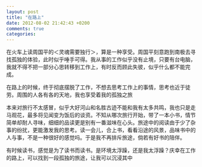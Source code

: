 ```yaml
---
layout: post
title: "在路上"
date: 2012-08-02 21:42:43 +0200
comments: true
categories: 
---
```

在火车上读周国平的＜灵魂需要独行＞，算是一种享受。周国平刻意跑到南极去寻找孤独的体验，此时似乎唾手可得。我从事的工作似乎没有止境，只要有台电脑，我就不得不把一部分心思转移到工作上，有时反而顾此失彼，似乎什么都不能完成。

在路上的时候，终于彻底摆脱了工作，不想去思考工作上的事情，思考也近于徒劳。周围的人各有各的天地，我也享受着我的孤独之旅

本来对旅行不太感冒，似乎大好河山和名胜古迹不能和我有太多共鸣，我也只是走马观花，最多将见闻变为饭后的谈资。不知从哪次旅行开始，带了一本小书，情节 简单却耐人寻味，细细的品读更是别有一番滋味在心头。旅途中的阅读由于少了杂事的纷扰，更能激发我的思考。读一会儿，合上书，看看沿途的风景，品味书中的 人与事，不是一种很好的感觉吗。于是我不再排斥旅途，倘若有好书的陪伴。

有时候读书，感觉是为了读书而读书。是环境太浮躁，还是我太浮躁？庆幸在工作的路上，可以找到一段孤独的旅途，让我可以沉浸其中
